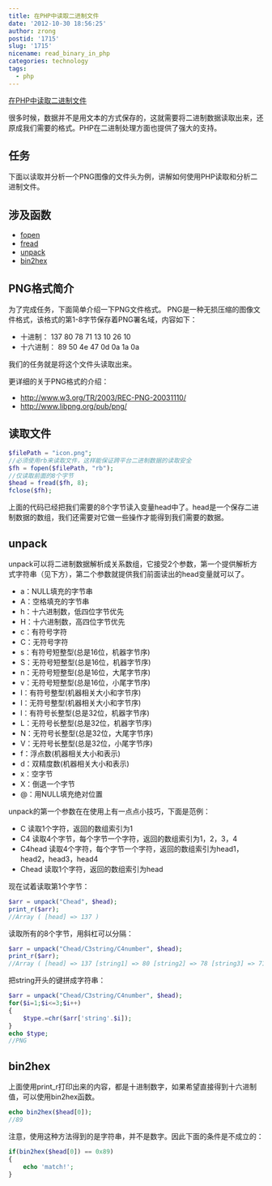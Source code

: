```yaml
---
title: 在PHP中读取二进制文件
date: '2012-10-30 18:56:25'
author: zrong
postid: '1715'
slug: '1715'
nicename: read_binary_in_php
categories: technology
tags:
  - php
---
```


[在PHP中读取二进制文件](http://blog.zengrong.net/post/1715.html)

很多时候，数据并不是用文本的方式保存的，这就需要将二进制数据读取出来，还原成我们需要的格式。PHP在二进制处理方面也提供了强大的支持。

## 任务

下面以读取并分析一个PNG图像的文件头为例，讲解如何使用PHP读取和分析二进制文件。

## 涉及函数

* [fopen](http://www.php.net/manual/zh/function.fopen.php)
* [fread](http://www.php.net/manual/zh/function.fread.php)
* [unpack](http://www.php.net/manual/zh/function.unpack.php)
* [bin2hex](http://www.php.net/manual/zh/function.bin2hex.php)

## PNG格式简介

为了完成任务，下面简单介绍一下PNG文件格式。
PNG是一种无损压缩的图像文件格式，该格式的第1-8字节保存着PNG署名域，内容如下：

* 十进制：		137	80	78	71	13	10	26	10
* 十六进制：	89	50	4e	47	0d	0a	1a	0a

我们的任务就是将这个文件头读取出来。

更详细的关于PNG格式的介绍：
* <http://www.w3.org/TR/2003/REC-PNG-20031110/>
* <http://www.libpng.org/pub/png/>

## 读取文件

``` php
$filePath = "icon.png";
//必须使用rb来读取文件，这样能保证跨平台二进制数据的读取安全
$fh = fopen($filePath, "rb");
//仅读取前面的8个字节
$head = fread($fh, 8);
fclose($fh);
```

上面的代码已经把我们需要的8个字节读入变量head中了。head是一个保存二进制数据的数组，我们还需要对它做一些操作才能得到我们需要的数据。

## unpack

unpack可以将二进制数据解析成关系数组，它接受2个参数，第一个提供解析方式字符串（见下方），第二个参数就提供我们前面读出的head变量就可以了。

* a：NULL填充的字节串
* A：空格填充的字节串
* h：十六进制数，低四位字节优先
* H：十六进制数，高四位字节优先
* c：有符号字符
* C：无符号字符
* s：有符号短整型(总是16位，机器字节序)
* S：无符号短整型(总是16位，机器字节序)
* n：无符号短整型(总是16位，大尾字节序)
* v：无符号短整型(总是16位，小尾字节序)
* I：有符号整型(机器相关大小和字节序)
* I：无符号整型(机器相关大小和字节序)
* l：有符号长整型(总是32位，机器字节序)
* L：无符号长整型(总是32位，机器字节序)
* N：无符号长整型(总是32位，大尾字节序)
* V：无符号长整型(总是32位，小尾字节序)
* f：浮点数(机器相关大小和表示)
* d：双精度数(机器相关大小和表示)
* x：空字节
* X：倒退一个字节
* @：用NULL填充绝对位置

unpack的第一个参数在在使用上有一点点小技巧，下面是范例：

* C 读取1个字符，返回的数组索引为1
* C4 读取4个字节，每个字节一个字符，返回的数组索引为1，2，3，4
* C4head 读取4个字符，每个字节一个字符，返回的数组索引为head1，head2，head3，head4
* Chead 读取1个字符，返回的数组索引为head

现在试着读取第1个字节：

``` php
$arr = unpack("Chead", $head);
print_r($arr);
//Array ( [head] => 137 )
```

读取所有的8个字节，用斜杠可以分隔：

``` php
$arr = unpack("Chead/C3string/C4number", $head);
print_r($arr);
//Array ( [head] => 137 [string1] => 80 [string2] => 78 [string3] => 71 [number1] => 13 [number2] => 10 [number3] => 26 [number4] => 10 )
```

把string开头的键拼成字符串：

``` php
$arr = unpack("Chead/C3string/C4number", $head);
for($i=1;$i<=3;$i++)
{
	$type.=chr($arr['string'.$i]);
}
echo $type;
//PNG
```

## bin2hex

上面使用print_r打印出来的内容，都是十进制数字，如果希望直接得到十六进制值，可以使用bin2hex函数。

``` php
echo bin2hex($head[0]);
//89
```

注意，使用这种方法得到的是字符串，并不是数字。因此下面的条件是不成立的：

``` php
if(bin2hex($head[0]) == 0x89)
{
	echo 'match!';
}
```
